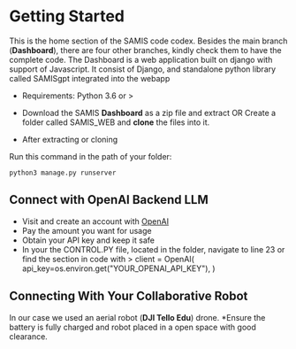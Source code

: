 # Getting Started
This is the home section of the SAMIS code codex. Besides the main branch (**Dashboard**), there are four other branches, kindly check them to have the complete code. 
The Dashboard is a web application built on django with support of Javascript. It consist of Django, and standalone python library called SAMISgpt integrated into the webapp
- Requirements: Python 3.6 or >

* Download the SAMIS **Dashboard** as a zip file and extract OR  Create a folder called SAMIS_WEB and **clone** the files into it.


* After extracting or cloning


Run this command in the path of your folder:
```
python3 manage.py runserver
```

## Connect with OpenAI Backend LLM
* Visit and create an account with [OpenAI](https://platform.openai.com/)
* Pay the amount you want for usage
* Obtain your API key and keep it safe
* In your the CONTROL.PY file, located in the folder, navigate to line 23 or find the section in code with > client = OpenAI(
    api_key=os.environ.get("YOUR_OPENAI_API_KEY"),
)

## Connecting With Your Collaborative Robot
In our case we used an aerial robot (**DJI Tello Edu**) drone. 
*Ensure the battery is fully charged and robot placed in a open space with good clearance. 
